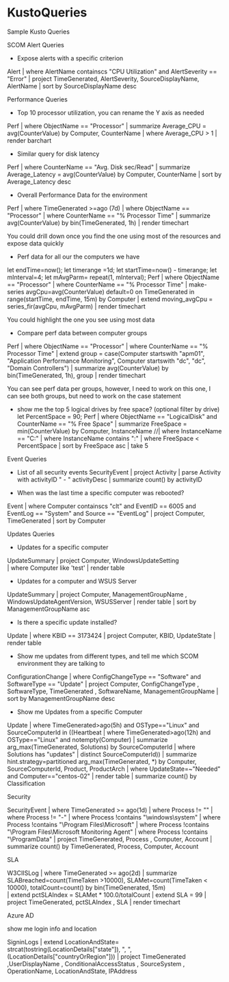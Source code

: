 # KustoQueries
Sample Kusto Queries

SCOM Alert Queries
-	Expose alerts with a specific criterion

Alert 
| where AlertName containscs "CPU Utilization" and AlertSeverity == "Error"
| project TimeGenerated, AlertSeverity, SourceDisplayName, AlertName 
| sort by SourceDisplayName desc

Performance Queries
-	Top 10 processor utilization, you can rename the Y axis as needed

Perf 
| where ObjectName == "Processor"
| summarize Average_CPU = avg(CounterValue) by Computer, CounterName 
| where Average_CPU > 1
| render barchart

-	Similar query for disk latency

Perf 
| where CounterName == "Avg. Disk sec/Read" 
| summarize Average_Latency = avg(CounterValue) by Computer, CounterName 
| sort by Average_Latency desc


-	Overall Performance Data for the environment

Perf
| where TimeGenerated >=ago (7d)
| where ObjectName == "Processor"
| where CounterName == "% Processor Time"
| summarize avg(CounterValue) by bin(TimeGenerated, 1h)
| render timechart

 
You could drill down once you find the one using most of the resources and expose data quickly

-	Perf data for all our the computers we have

let endTime=now();
let timerange =1d;
let startTime=now() - timerange;
let mInterval=4;
let mAvgParm= repeat(1, mInterval);
Perf
| where ObjectName == "Processor"
| where CounterName == "% Processor Time"
| make-series avgCpu=avg(CounterValue)  default=0 on TimeGenerated in range(startTime, endTime, 15m) by Computer
| extend moving_avgCpu = series_fir(avgCpu, mAvgParm) 
| render timechart

 
You could highlight the one you see using most data

-	Compare perf data between computer groups

Perf
| where ObjectName == "Processor"
| where CounterName == "% Processor Time"
| extend group = case(Computer startswith "apm01", "Application Performance Monitoring", Computer startswith "dc", "dc", "Domain Controllers")
| summarize avg(CounterValue) by bin(TimeGenerated, 1h), group
| render timechart


 
You can see perf data per groups, however, I need to work on this one, I can see both groups, but need to work on the case statement

-	show me the top 5 logical drives by free space? (optional filter by drive)
let PercentSpace = 90;
Perf
| where ObjectName == "LogicalDisk" and CounterName == "% Free Space"
| summarize FreeSpace = min(CounterValue) by Computer, InstanceName
//| where InstanceName == "C:"
| where InstanceName contains ":"
| where FreeSpace < PercentSpace
| sort by FreeSpace asc
| take 5

Event Queries
-	List of all security events
SecurityEvent
| project  Activity
| parse Activity with activityID " - " activityDesc
| summarize count() by activityID

-	When was the last time a specific computer was rebooted?

Event 
| where Computer containscs "clt" and  EventID == 6005 and EventLog == "System" and Source == "EventLog"
| project Computer, TimeGenerated 
| sort by Computer


Updates Queries
-	Updates for a specific computer

UpdateSummary
| project Computer, WindowsUpdateSetting  
 | where Computer  like 'test' 
 | render table

-	Updates for a computer and WSUS Server 

UpdateSummary
| project Computer, ManagementGroupName , WindowsUpdateAgentVersion, WSUSServer  | render table
| sort by ManagementGroupName asc 


-	Is there a specific update installed?

Update 
| where KBID == 3173424
| project Computer, KBID, UpdateState 
| render table

-	Show me updates from different types, and tell me which SCOM environment they are talking to 

ConfigurationChange 
| where ConfigChangeType == "Software" and SoftwareType == "Update" 
| project Computer, ConfigChangeType , SoftwareType, TimeGenerated , SoftwareName, ManagementGroupName
| sort by ManagementGroupName desc


 - Show me Updates from a specific Computer
 
 Update
| where TimeGenerated>ago(5h) and OSType=="Linux" and SourceComputerId in ((Heartbeat
| where TimeGenerated>ago(12h) and OSType=="Linux" and notempty(Computer)
| summarize arg_max(TimeGenerated, Solutions) by SourceComputerId
| where Solutions has "updates"
| distinct SourceComputerId))
| summarize hint.strategy=partitioned arg_max(TimeGenerated, *) by Computer, SourceComputerId, Product, ProductArch
| where UpdateState=~"Needed" and Computer=="centos-02"
| render table
| summarize count() by Classification

Security

SecurityEvent
| where TimeGenerated >= ago(1d) 
| where Process != "" 
| where Process != "-" 
| where Process !contains "\\windows\\system" 
| where Process !contains "\\Program Files\\Microsoft" 
| where Process !contains "\\Program Files\\Microsoft Monitoring Agent" 
| where Process !contains "\\ProgramData" 
| project TimeGenerated, Process , Computer, Account 
| summarize count() by TimeGenerated, Process, Computer, Account 


SLA

W3CIISLog
| where TimeGenerated >= ago(2d) 
| summarize SLABreached=count(TimeTaken >10000), SLAMet=count(TimeTaken < 10000), totalCount=count() by bin(TimeGenerated, 15m)  
| extend pctSLAIndex = SLAMet * 100.0/totalCount 
| extend SLA = 99
| project TimeGenerated, pctSLAIndex , SLA 
| render timechart 


Azure AD

show me login info and location

SigninLogs
| extend LocationAndState= strcat(tostring(LocationDetails["state"]), ", ",  (LocationDetails["countryOrRegion"])) 
| project TimeGenerated ,UserDisplayName , ConditionalAccessStatus ,  SourceSystem , OperationName, LocationAndState, IPAddress



